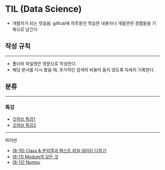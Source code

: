 # TIL (Data Science)
- 개발자가 되는 첫걸음: github에 하루동안 학습한 내용이나 개발관련 경험들을 기록으로 남긴다
## 작성 규칙
---
- 폴더와 파일명은 영문으로 작성한다.
- 해당 문서를 다시 봤을 때, 추가적인 검색의 비용이 들지 않도록 자세히 기록한다. 
## 분류
---
### 특강
- [깃허브 특강1](https://github.com/Calcious98/TIL/blob/89af6094c7210d8a68a2297bd2f13a13a185f331/git/8-8.md)
- [깃허브 특강2](https://github.com/Calcious98/TIL/blob/89af6094c7210d8a68a2297bd2f13a13a185f331/git/8-9.md)

---
파이썬
- [(8-10) Class & 문자열과 텍스트 파일 데이터 다루기](https://github.com/Calcious98/TIL/blob/327cf20539d247c65d1a042b2394bbb5614e332d/python/8-10.md)
- [(8-11) Module의 모든 것](https://github.com/Calcious98/TIL/blob/ace1365274edb838ad9861504fdd4b1b9f356ebc/python/8-11-module.md)
- [(8-12) Numpy](https://github.com/Calcious98/TIL/blob/ace1365274edb838ad9861504fdd4b1b9f356ebc/python/8-12.md)